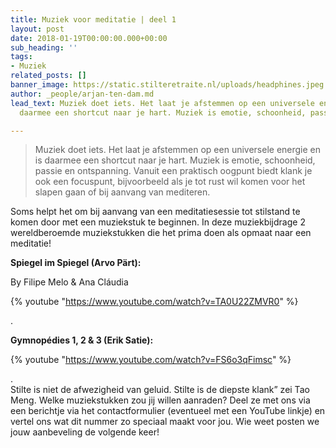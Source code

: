 ```yaml
---
title: Muziek voor meditatie | deel 1
layout: post
date: 2018-01-19T00:00:00.000+00:00
sub_heading: ''
tags:
- Muziek
related_posts: []
banner_image: https://static.stilteretraite.nl/uploads/headphines.jpeg.jpg
author: _people/arjan-ten-dam.md
lead_text: Muziek doet iets. Het laat je afstemmen op een universele energie en is
  daarmee een shortcut naar je hart. Muziek is emotie, schoonheid, passie en ....

---
```

> Muziek doet iets. Het laat je afstemmen op een universele energie en is daarmee een shortcut naar je hart. Muziek is emotie, schoonheid, passie en ontspanning. Vanuit een praktisch oogpunt biedt klank je ook een focuspunt, bijvoorbeeld als je tot rust wil komen voor het slapen gaan of bij aanvang van mediteren.

Soms helpt het om bij aanvang van een meditatiesessie tot stilstand te komen door met een muziekstuk te beginnen. In deze muziekbijdrage 2 wereldberoemde muziekstukken die het prima doen als opmaat naar een meditatie!

**Spiegel im Spiegel (Arvo Pärt):**

By Filipe Melo & Ana Cláudia

{% youtube "https://www.youtube.com/watch?v=TA0U22ZMVR0" %}

.

**Gymnopédies 1, 2 & 3 (Erik Satie):**

{% youtube "https://www.youtube.com/watch?v=FS6o3qFimsc" %}

.  
Stilte is niet de afwezigheid van geluid. Stilte is de diepste klank” zei Tao Meng. Welke muziekstukken zou jij willen aanraden? Deel ze met ons via een berichtje via het contactformulier (eventueel met een YouTube linkje) en vertel ons wat dit nummer zo speciaal maakt voor jou. Wie weet posten we jouw aanbeveling de volgende keer!